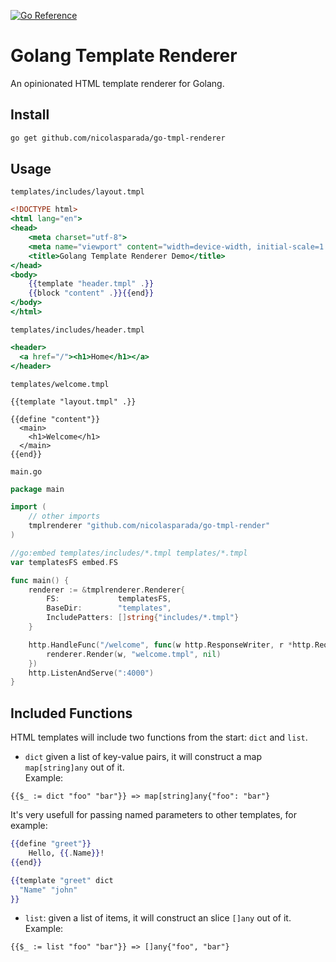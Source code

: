 [![Go Reference](https://pkg.go.dev/badge/github.com/nicolasparada/go-tmpl-renderer.svg)](https://pkg.go.dev/github.com/nicolasparada/go-tmpl-renderer)

# Golang Template Renderer

An opinionated HTML template renderer for Golang.

## Install

```bash
go get github.com/nicolasparada/go-tmpl-renderer
```

## Usage

`templates/includes/layout.tmpl`

```handlebars
<!DOCTYPE html>
<html lang="en">
<head>
    <meta charset="utf-8">
    <meta name="viewport" content="width=device-width, initial-scale=1.0">
    <title>Golang Template Renderer Demo</title>
</head>
<body>
    {{template "header.tmpl" .}}
    {{block "content" .}}{{end}}
</body>
</html>
```

`templates/includes/header.tmpl`

```handlebars
<header>
  <a href="/"><h1>Home</h1></a>
</header>
```

`templates/welcome.tmpl`

```handlerbars
{{template "layout.tmpl" .}}

{{define "content"}}
  <main>
    <h1>Welcome</h1>
  </main>
{{end}}

```

`main.go`

```go
package main

import (
    // other imports
    tmplrenderer "github.com/nicolasparada/go-tmpl-render"
)

//go:embed templates/includes/*.tmpl templates/*.tmpl
var templatesFS embed.FS

func main() {
    renderer := &tmplrenderer.Renderer{
        FS:             templatesFS,
        BaseDir:        "templates",
        IncludePatters: []string{"includes/*.tmpl"}
    }

    http.HandleFunc("/welcome", func(w http.ResponseWriter, r *http.Request) {
        renderer.Render(w, "welcome.tmpl", nil)
    })
    http.ListenAndServe(":4000")
}
```

## Included Functions

HTML templates will include two functions from the start: `dict` and `list`.

- `dict` given a list of key-value pairs, it will construct a map `map[string]any` out of it.<br>
  Example:

```
{{$_ := dict "foo" "bar"}} => map[string]any{"foo": "bar"}
```

It's very usefull for passing named parameters to other templates, for example:

```handlebars
{{define "greet"}}
    Hello, {{.Name}}!
{{end}}

{{template "greet" dict
  "Name" "john"
}}
```

- `list`: given a list of items, it will construct an slice `[]any` out of it.<br>
  Example:

```
{{$_ := list "foo" "bar"}} => []any{"foo", "bar"}
```
